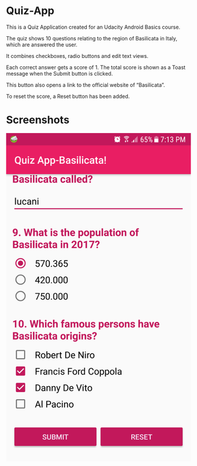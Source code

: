 # Quiz-App

This is a Quiz Application created for an Udacity Android Basics course.

The quiz shows 10 questions relating to the region of Basilicata in Italy, which are answered the user. 

It combines checkboxes, radio buttons and edit text views.

Each correct answer gets a score of 1. The total score is shown as a Toast message when the Submit button is clicked.

This button also opens a link to the official website of “Basilicata”.

To reset the score, a Reset button has been added.

# Screenshots

![Alt text](quiz_SC.png?raw=true "Title")
